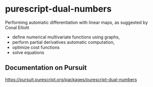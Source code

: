 # purescript-dual-numbers

Performing automatic differentiation with linear maps, as suggested by Conal Elliott

* define numerical multivariate functions using graphs,
* perform partial derivatives automatic computation,
* optimize cost functions
* solve equations


## Documentation on Pursuit

https://pursuit.purescript.org/packages/purescript-dual-numbers
